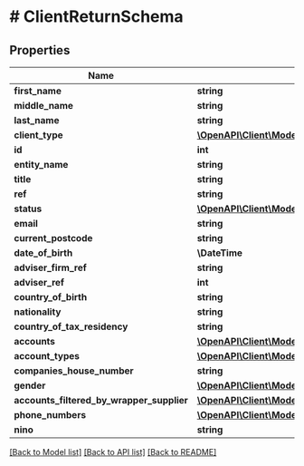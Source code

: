 # # ClientReturnSchema

## Properties

Name | Type | Description | Notes
------------ | ------------- | ------------- | -------------
**first_name** | **string** |  | [optional]
**middle_name** | **string** |  | [optional]
**last_name** | **string** |  | [optional]
**client_type** | [**\OpenAPI\Client\Model\ClientType**](ClientType.md) |  | [optional]
**id** | **int** |  |
**entity_name** | **string** |  | [optional]
**title** | **string** |  | [optional]
**ref** | **string** |  | [optional]
**status** | [**\OpenAPI\Client\Model\FapiDbUserUserStatus**](FapiDbUserUserStatus.md) |  | [optional]
**email** | **string** |  | [optional]
**current_postcode** | **string** |  | [optional]
**date_of_birth** | **\DateTime** |  | [optional]
**adviser_firm_ref** | **string** |  | [optional]
**adviser_ref** | **int** |  | [optional]
**country_of_birth** | **string** |  | [optional]
**nationality** | **string** |  | [optional]
**country_of_tax_residency** | **string** |  | [optional]
**accounts** | [**\OpenAPI\Client\Model\NestedAccountReturnSchema[]**](NestedAccountReturnSchema.md) |  | [optional]
**account_types** | [**\OpenAPI\Client\Model\AccountTypeReturnSchema**](AccountTypeReturnSchema.md) |  | [optional]
**companies_house_number** | **string** |  | [optional]
**gender** | [**\OpenAPI\Client\Model\Gender**](Gender.md) |  | [optional]
**accounts_filtered_by_wrapper_supplier** | [**\OpenAPI\Client\Model\NestedAccountReturnSchema[]**](NestedAccountReturnSchema.md) |  | [optional]
**phone_numbers** | [**\OpenAPI\Client\Model\ClientPhoneNumberReturnSchema[]**](ClientPhoneNumberReturnSchema.md) |  | [optional]
**nino** | **string** |  | [optional]

[[Back to Model list]](../../README.md#models) [[Back to API list]](../../README.md#endpoints) [[Back to README]](../../README.md)
